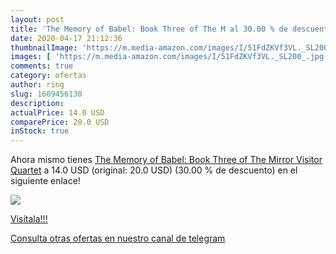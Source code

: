 ```yaml
---
layout: post
title: 'The Memory of Babel: Book Three of The M al 30.00 % de descuento'
date: 2020-04-17 21:12:36
thumbnailImage: 'https://m.media-amazon.com/images/I/51FdZKVf3VL._SL200_.jpg'
images: [ 'https://m.media-amazon.com/images/I/51FdZKVf3VL._SL200_.jpg' ]
comments: true
category: ofertas
author: ring
slug: 1609456130
description:
actualPrice: 14.0 USD
comparePrice: 20.0 USD
inStock: true
---
```


Ahora mismo tienes [The Memory of Babel: Book Three of The Mirror Visitor Quartet](https://www.amazon.com/dp/1609456130/?tag=redken08-20) a 14.0 USD (original: 20.0 USD) (30.00 %  de descuento) en el siguiente enlace!

[![](https://m.media-amazon.com/images/I/51FdZKVf3VL._SL200_.jpg)](https://www.amazon.com/dp/1609456130/?tag=redken08-20)

[Visítala!!!](https://www.amazon.com/dp/1609456130/?tag=redken08-20)

[Consulta otras ofertas en nuestro canal de telegram](https://t.me/s/ofertas25)
